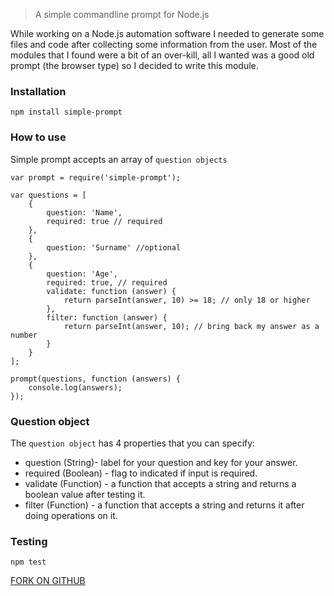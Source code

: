 > A simple commandline prompt for Node.js

While working on a Node.js automation software I needed to generate some files and code after collecting some information from the user. Most of the modules that I found were a bit of an over-kill, all I wanted was a good old prompt (the browser type) so I decided to write this module. 

### Installation

    npm install simple-prompt

### How to use

Simple prompt accepts an array of `question objects`

    var prompt = require('simple-prompt');
    
    var questions = [
        {
            question: 'Name',
            required: true // required
        },
        {
            question: 'Surname' //optional
        },
        {
            question: 'Age',
            required: true, // required
            validate: function (answer) {
                return parseInt(answer, 10) >= 18; // only 18 or higher
            },
            filter: function (answer) {
                return parseInt(answer, 10); // bring back my answer as a number
            }
        }
    ];
    
    prompt(questions, function (answers) {
        console.log(answers);
    });
    

### Question object
The `question object` has 4 properties that you can specify:

 - question (String)- label for your question and key for your answer.
 - required (Boolean) - flag to indicated if input is required.
 - validate (Function) - a function that accepts a string and returns a boolean value after testing it.
 - filter (Function) - a function that accepts a string and returns it after doing operations on it.
 
 
### Testing
    npm test


[FORK ON GITHUB](https://github.com/qawemlilo/prompt)


